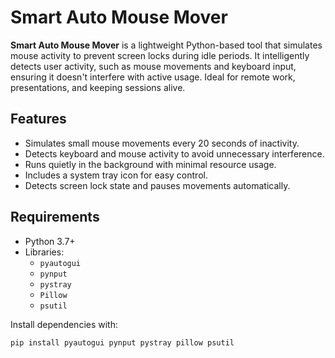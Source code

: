 # Smart Auto Mouse Mover

**Smart Auto Mouse Mover** is a lightweight Python-based tool that simulates mouse activity to prevent screen locks during idle periods. It intelligently detects user activity, such as mouse movements and keyboard input, ensuring it doesn't interfere with active usage. Ideal for remote work, presentations, and keeping sessions alive.

## Features

- Simulates small mouse movements every 20 seconds of inactivity.
- Detects keyboard and mouse activity to avoid unnecessary interference.
- Runs quietly in the background with minimal resource usage.
- Includes a system tray icon for easy control.
- Detects screen lock state and pauses movements automatically.

## Requirements

- Python 3.7+
- Libraries:
  - `pyautogui`
  - `pynput`
  - `pystray`
  - `Pillow`
  - `psutil`

Install dependencies with:
```bash
pip install pyautogui pynput pystray pillow psutil
